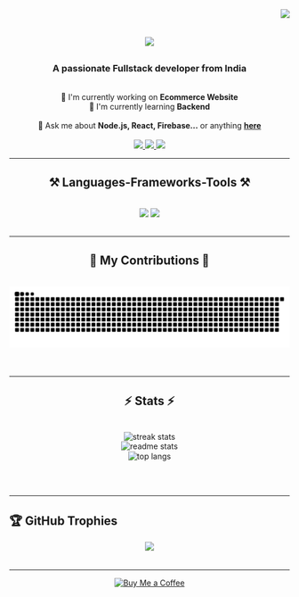 <img align="right" src="https://visitor-badge.laobi.icu/badge?page_id=Kotichukkalajosef.Kotichukkalajosef" />

<h1 align="center">
    <img src="https://readme-typing-svg.herokuapp.com/?font=Righteous&size=35&center=true&vCenter=true&width=500&height=70&duration=4000&lines=Hi+There!+👋;+I'm+Josef+Kotichukkala!;" />
</h1>

<h3 align="center">A passionate Fullstack developer from India</h3>

<br />

<div align="center">
    🔭 I'm currently working on <b>Ecommerce Website</b><br />
    🌱 I'm currently learning <b>Backend</b><br /><br />
    💬 Ask me about <b>Node.js, React, Firebase...</b> or anything
    <a href="https://github.com/Kotichukkalajosef/Kotichukkalajosef/issues">
        <b>here</b>
    </a>
</div>

<br />

<div align="center">
    <a href="mailto:josefkotichukkala@gmail.com">
        <img src="https://img.shields.io/badge/Gmail-333333?style=for-the-badge&logo=gmail&logoColor=red" />
    </a>
    <a href="https://www.linkedin.com/in/kotichukkala-josef/" target="_blank">
        <img src="https://img.shields.io/badge/LinkedIn-0077B5?style=for-the-badge&logo=linkedin&logoColor=white" target="_blank" />
    </a>
    <a href="https://portfolio-alpha-gray-79.vercel.app/" target="_blank">
        <img src="https://img.shields.io/badge/Portfolio-FF5722?style=for-the-badge&logo=todoist&logoColor=white" target="_blank" />
    </a>
    </div>

<hr />

<h2 align="center">⚒️ Languages-Frameworks-Tools ⚒️</h2>

<br />

<div align="center">
    <img src="https://skillicons.dev/icons?i=react,bootstrap,html,css,vscode,github,figma,tailwind,git" />
    <img src="https://skillicons.dev/icons?i=nodejs,javascript,typescript,express,firebase,mongodb,c,java,nextjs,mysql" /><br />
</div>

<br />
<hr />

<div align="center">
    <h2>🐍 My Contributions 🐍</h2>
    <br />
    <img
        alt="snake eating my contributions"
        src="https://raw.githubusercontent.com/Kotichukkalajosef/Kotichukkalajosef/output/github-contribution-grid-snake.svg"
    />
    <br /><br /><br />
</div>

<hr />

<h2 align="center">⚡ Stats ⚡</h2>

<br />

<div align="center">
    <img
        width="390"
        src="https://github-readme-streak-stats-salesp07.vercel.app/?user=Kotichukkalajosef&count_private=true&theme=react&border_radius=10"
        alt="streak stats"
    />
    <br />
    <img
        width="390"
        src="https://github-readme-stats-salesp07.vercel.app/api?username=Kotichukkalajosef&count_private=true&show_icons=true&theme=react&rank_icon=github&border_radius=10"
        alt="readme stats"
    />
    <br />
    <img
        width="325"
        align="center"
        src="https://github-readme-stats.vercel.app/api/top-langs/?username=Kotichukkalajosef&hide=&langs_count=8&layout=compact&theme=react&border_radius=10&size_weight=0.5&count_weight=0.5&exclude_repo=github-readme-stats"
        alt="top langs"
    />
</div>

<br /><br />

<hr />

<h2>🏆 GitHub Trophies</h2>
<div align="center">
    <img
        src="https://github-profile-trophy.vercel.app/?username=Kotichukkalajosef&theme=radical&no-frame=false&no-bg=true&margin-w=4"
    />
</div>

<br />
<hr />

<div align="center">
    <a href="https://www.buymeacoffee.com/josefkotichukkala" target="_blank">
        <img
            height="64"
            style="border:0px;height:64px;"
            src="https://storage.ko-fi.com/cdn/kofi1.png?v=3"
            border="0"
            alt="Buy Me a Coffee"
        />
    </a>
</div>

<br />
